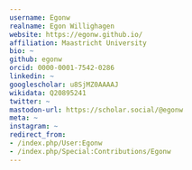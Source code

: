 ```yaml
---
username: Egonw
realname: Egon Willighagen
website: https://egonw.github.io/
affiliation: Maastricht University
bio: ~
github: egonw
orcid: 0000-0001-7542-0286
linkedin: ~
googlescholar: u8SjMZ0AAAAJ
wikidata: Q20895241
twitter: ~
mastodon-url: https://scholar.social/@egonw
meta: ~
instagram: ~
redirect_from:
- /index.php/User:Egonw
- /index.php/Special:Contributions/Egonw
---
```

